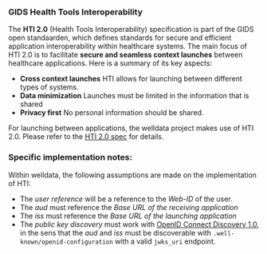 ### GIDS Health Tools Interoperability
The **HTI 2.0** (Health Tools Interoperability) specification is part of the GIDS open standaarden, which defines standards for secure and efficient application interoperability within healthcare systems. The main focus of HTI 2.0 is to facilitate **secure and seamless context launches** between healthcare applications. Here is a summary of its key aspects:

 * **Cross context launches** HTI allows for launching between different types of systems.
 * **Data minimization** Launches must be limited in the information that is shared
 * **Privacy first** No personal information should be shared.

For launching between applications, the welldata project makes use of HTI 2.0. Please refer to the [HTI 2.0 spec](https://github.com/GIDSOpenStandaarden/GIDS-HTI-Protocol/blob/master/HTI_2.0.md) for details.

### Specific implementation notes:
Within welldata, the following assumptions are made on the implementation of HTI:
 * The *user reference* will be a reference to the *Web-ID* of the user.
 * The *aud* must reference the *Base URL of the receiving application*
 * The *iss* must reference the *Base URL of the launching application*
 * The *public key discovery* must work with [OpenID Connect Discovery 1.0](https://openid.net/specs/openid-connect-discovery-1_0.html), in the sens that the *aud* and *iss* must be discoverable with `.well-known/openid-configuration` with a valid `jwks_uri` endpoint.




